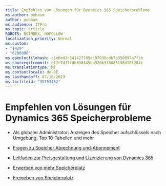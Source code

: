 ```yaml
---
title: Empfehlen von Lösungen für Dynamics 365 Speicherprobleme
ms.author: pebaum
author: pebaum
ms.audience: ITPro
ms.topic: article
ROBOTS: NOINDEX, NOFOLLOW
localization_priority: Normal
ms.custom:
- "1429"
- "6200006"
ms.openlocfilehash: c1e0ed2c541427705ac97936cdb7b350897a7f3b
ms.sourcegitcommit: e17e7d17fdb638349bb320b318085138d18f284c
ms.translationtype: MT
ms.contentlocale: de-DE
ms.lasthandoff: 07/16/2019
ms.locfileid: "35753462"
---
```

# <a name="recommend-solutions-for-dynamics-365-storage-issues"></a>Empfehlen von Lösungen für Dynamics 365 Speicherprobleme

* Als globaler Administrator: Anzeigen des Speicher aufschlüssels nach Umgebung, Top 10-Tabellen und mehr

* [Fragen zu Speicher Abrechnung und-Abonnement](https://docs.microsoft.com/dynamics365/customer-engagement/admin/contact-information-microsoft-dynamics-365-online-billing-support)

* [Leitfaden zur Preisgestaltung und Lizenzierung von Dynamics 365](https://dynamics.microsoft.com/pricing/)

* [Erwerben von mehr Speicherplatz](https://docs.microsoft.com/en-us/dynamics365/customer-engagement/admin/manage-storage#add-storage-to-dynamics-365-online)

* [Freigeben von Speicherplatz](https://docs.microsoft.com/dynamics365/customer-engagement/admin/free-storage-space)
